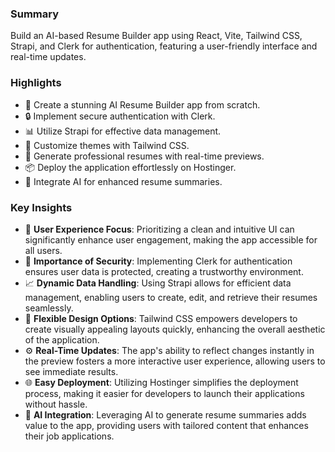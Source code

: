 ### Summary

Build an AI-based Resume Builder app using React, Vite, Tailwind CSS, Strapi, and Clerk for authentication, featuring a user-friendly interface and real-time updates.

### Highlights

- 🚀 Create a stunning AI Resume Builder app from scratch.
- 🔒 Implement secure authentication with Clerk.
- 📊 Utilize Strapi for effective data management.
- 🎨 Customize themes with Tailwind CSS.
- 📄 Generate professional resumes with real-time previews.
- 📦 Deploy the application effortlessly on Hostinger.
- 🤖 Integrate AI for enhanced resume summaries.

### Key Insights

- 🌟 **User Experience Focus**: Prioritizing a clean and intuitive UI can significantly enhance user engagement, making the app accessible for all users.
- 🔐 **Importance of Security**: Implementing Clerk for authentication ensures user data is protected, creating a trustworthy environment.
- 📈 **Dynamic Data Handling**: Using Strapi allows for efficient data management, enabling users to create, edit, and retrieve their resumes seamlessly.
- 🎨 **Flexible Design Options**: Tailwind CSS empowers developers to create visually appealing layouts quickly, enhancing the overall aesthetic of the application.
- ⚙️ **Real-Time Updates**: The app's ability to reflect changes instantly in the preview fosters a more interactive user experience, allowing users to see immediate results.
- 🌐 **Easy Deployment**: Utilizing Hostinger simplifies the deployment process, making it easier for developers to launch their applications without hassle.
- 🤖 **AI Integration**: Leveraging AI to generate resume summaries adds value to the app, providing users with tailored content that enhances their job applications.
